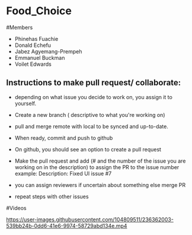 # Food_Choice

#Members
* Phinehas Fuachie
* Donald Echefu
* Jabez Agyemang-Prempeh
* Emmanuel Buckman
* Voilet Edwards

## Instructions to make pull request/ collaborate:

* depending on what issue you decide to work on, you assign it to yourself. 
* Create a new branch ( descriptive to what you're working on) 
* pull and merge remote with local to be synced and up-to-date.
* When ready, commit and push to github
* On github, you should see an option to create a pull request
* Make the pull request and add (# and the number of the issue you are working on in the description) to assign the PR to the issue number
example: Description: Fixed UI issue #7

* you can assign reviewers if uncertain about something else merge PR

* repeat steps with other issues

#Videos


https://user-images.githubusercontent.com/104809511/236362003-539bb24b-0dd6-41e6-9974-58729abd134e.mp4

